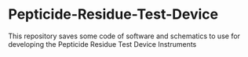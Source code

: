# Pepticide-Residue-Test-Device
This repository saves some code of software and schematics to use for developing the Pepticide Residue Test Device Instruments
